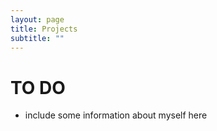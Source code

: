 ```yaml
---
layout: page
title: Projects
subtitle: ""
---
```

# TO DO

* include some information about myself here
